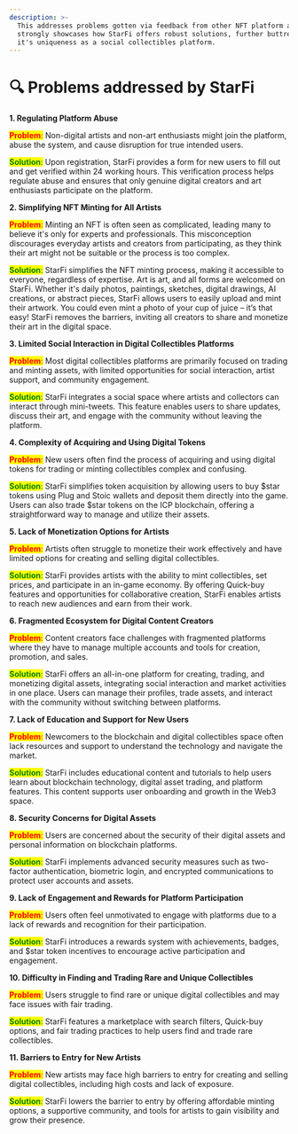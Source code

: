 ```yaml
---
description: >-
  This addresses problems gotten via feedback from other NFT platform and
  strongly showcases how StarFi offers robust solutions, further buttressing
  it's uniqueness as a social collectibles platform.
---
```


# 🔍 Problems addressed by StarFi

**1. Regulating Platform Abuse**

<mark style="color:red;">**Problem**</mark><mark style="color:red;">:</mark> Non-digital artists and non-art enthusiasts might join the platform, abuse the system, and cause disruption for true intended users.&#x20;

<mark style="color:green;">**Solution**</mark><mark style="color:green;">:</mark> Upon registration, StarFi provides a form for new users to fill out and get verified within 24 working hours. This verification process helps regulate abuse and ensures that only genuine digital creators and art enthusiasts participate on the platform.

**2. Simplifying NFT Minting for All Artists**

<mark style="color:red;">**Problem**</mark><mark style="color:red;">:</mark> Minting an NFT is often seen as complicated, leading many to believe it's only for experts and professionals. This misconception discourages everyday artists and creators from participating, as they think their art might not be suitable or the process is too complex.&#x20;

<mark style="color:green;">**Solution**</mark><mark style="color:green;">:</mark> StarFi simplifies the NFT minting process, making it accessible to everyone, regardless of expertise. Art is art, and all forms are welcomed on StarFi. Whether it's daily photos, paintings, sketches, digital drawings, AI creations, or abstract pieces, StarFi allows users to easily upload and mint their artwork. You could even mint a photo of your cup of juice – it’s that easy! StarFi removes the barriers, inviting all creators to share and monetize their art in the digital space.

**3. Limited Social Interaction in Digital Collectibles Platforms**

<mark style="color:red;">**Problem**</mark><mark style="color:red;">:</mark> Most digital collectibles platforms are primarily focused on trading and minting assets, with limited opportunities for social interaction, artist support, and community engagement.&#x20;

<mark style="color:green;">**Solution**</mark><mark style="color:green;">:</mark> StarFi integrates a social space where artists and collectors can interact through mini-tweets. This feature enables users to share updates, discuss their art, and engage with the community without leaving the platform.

**4. Complexity of Acquiring and Using Digital Tokens**

<mark style="color:red;">**Problem**</mark><mark style="color:red;">:</mark> New users often find the process of acquiring and using digital tokens for trading or minting collectibles complex and confusing.&#x20;

<mark style="color:green;">**Solution**</mark><mark style="color:green;">:</mark> StarFi simplifies token acquisition by allowing users to buy $star tokens using Plug and Stoic wallets and deposit them directly into the game. Users can also trade $star tokens on the ICP blockchain, offering a straightforward way to manage and utilize their assets.

**5. Lack of Monetization Options for Artists**

<mark style="color:red;">**Problem**</mark><mark style="color:red;">:</mark> Artists often struggle to monetize their work effectively and have limited options for creating and selling digital collectibles.&#x20;

<mark style="color:green;">**Solution**</mark><mark style="color:green;">:</mark> StarFi provides artists with the ability to mint collectibles, set prices, and participate in an in-game economy. By offering Quick-buy features and opportunities for collaborative creation, StarFi enables artists to reach new audiences and earn from their work.

**6. Fragmented Ecosystem for Digital Content Creators**

<mark style="color:red;">**Problem**</mark><mark style="color:red;">:</mark> Content creators face challenges with fragmented platforms where they have to manage multiple accounts and tools for creation, promotion, and sales.&#x20;

<mark style="color:green;">**Solution**</mark><mark style="color:green;">:</mark> StarFi offers an all-in-one platform for creating, trading, and monetizing digital assets, integrating social interaction and market activities in one place. Users can manage their profiles, trade assets, and interact with the community without switching between platforms.

**7. Lack of Education and Support for New Users**

<mark style="color:red;">**Problem**</mark><mark style="color:red;">:</mark> Newcomers to the blockchain and digital collectibles space often lack resources and support to understand the technology and navigate the market.&#x20;

<mark style="color:green;">**Solution**</mark><mark style="color:green;">:</mark> StarFi includes educational content and tutorials to help users learn about blockchain technology, digital asset trading, and platform features. This content supports user onboarding and growth in the Web3 space.

**8. Security Concerns for Digital Assets**

<mark style="color:red;">**Problem**</mark><mark style="color:red;">:</mark> Users are concerned about the security of their digital assets and personal information on blockchain platforms.&#x20;

<mark style="color:green;">**Solution**</mark><mark style="color:green;">:</mark> StarFi implements advanced security measures such as two-factor authentication, biometric login, and encrypted communications to protect user accounts and assets.

**9. Lack of Engagement and Rewards for Platform Participation**

<mark style="color:red;">**Problem**</mark><mark style="color:red;">:</mark> Users often feel unmotivated to engage with platforms due to a lack of rewards and recognition for their participation.&#x20;

<mark style="color:green;">**Solution**</mark><mark style="color:green;">:</mark> StarFi introduces a rewards system with achievements, badges, and $star token incentives to encourage active participation and engagement.

**10. Difficulty in Finding and Trading Rare and Unique Collectibles**

<mark style="color:red;">**Problem**</mark><mark style="color:red;">:</mark> Users struggle to find rare or unique digital collectibles and may face issues with fair trading.&#x20;

<mark style="color:green;">**Solution**</mark><mark style="color:green;">:</mark> StarFi features a marketplace with search filters, Quick-buy options, and fair trading practices to help users find and trade rare collectibles.

**11. Barriers to Entry for New Artists**

<mark style="color:red;">**Problem**</mark><mark style="color:red;">:</mark> New artists may face high barriers to entry for creating and selling digital collectibles, including high costs and lack of exposure.&#x20;

<mark style="color:green;">**Solution**</mark><mark style="color:green;">:</mark> StarFi lowers the barrier to entry by offering affordable minting options, a supportive community, and tools for artists to gain visibility and grow their presence.
